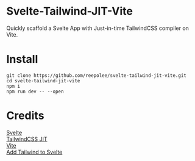 # Svelte-Tailwind-JIT-Vite

Quickly scaffold a Svelte App with Just-in-time TailwindCSS compiler on Vite.

# Install

```
git clone https://github.com/reepolee/svelte-tailwind-jit-vite.git
cd svelte-tailwind-jit-vite
npm i
npm run dev -- --open
```

# Credits

[Svelte](https://www.svelte.dev)  
[TailwindCSS JIT](https://github.com/tailwindlabs/tailwindcss-jit)  
[Vite](https://www.vitejs.dev)  
[Add Tailwind to Svelte](https://github.com/svelte-add/tailwindcss)


